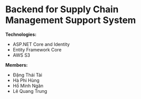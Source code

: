 # Backend for Supply Chain Management Support System

**Technologies:**
- ASP.NET Core and Identity
- Entity Framework Core
- AWS S3

**Members:**
- Đặng Thái Tài
- Hà Phi Hùng
- Hồ Minh Ngân
- Lê Quang Trung
